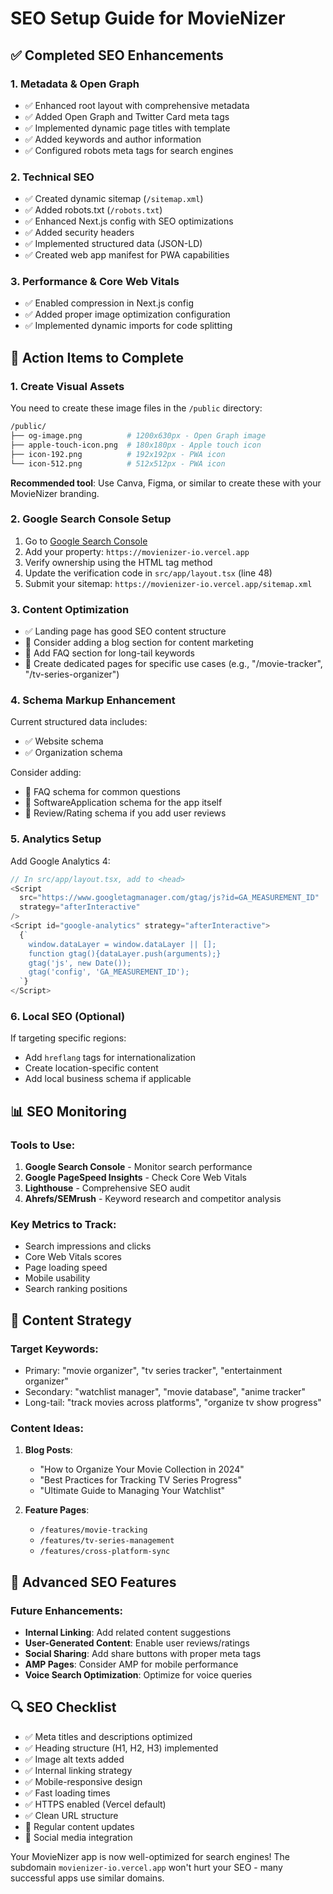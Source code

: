 # SEO Setup Guide for MovieNizer

## ✅ Completed SEO Enhancements

### 1. **Metadata & Open Graph**
- ✅ Enhanced root layout with comprehensive metadata
- ✅ Added Open Graph and Twitter Card meta tags
- ✅ Implemented dynamic page titles with template
- ✅ Added keywords and author information
- ✅ Configured robots meta tags for search engines

### 2. **Technical SEO**
- ✅ Created dynamic sitemap (`/sitemap.xml`)
- ✅ Added robots.txt (`/robots.txt`)
- ✅ Enhanced Next.js config with SEO optimizations
- ✅ Added security headers
- ✅ Implemented structured data (JSON-LD)
- ✅ Created web app manifest for PWA capabilities

### 3. **Performance & Core Web Vitals**
- ✅ Enabled compression in Next.js config
- ✅ Added proper image optimization configuration
- ✅ Implemented dynamic imports for code splitting

## 🔄 Action Items to Complete

### 1. **Create Visual Assets**
You need to create these image files in the `/public` directory:

```bash
/public/
├── og-image.png          # 1200x630px - Open Graph image
├── apple-touch-icon.png  # 180x180px - Apple touch icon
├── icon-192.png          # 192x192px - PWA icon
└── icon-512.png          # 512x512px - PWA icon
```

**Recommended tool**: Use Canva, Figma, or similar to create these with your MovieNizer branding.

### 2. **Google Search Console Setup**
1. Go to [Google Search Console](https://search.google.com/search-console)
2. Add your property: `https://movienizer-io.vercel.app`
3. Verify ownership using the HTML tag method
4. Update the verification code in `src/app/layout.tsx` (line 48)
5. Submit your sitemap: `https://movienizer-io.vercel.app/sitemap.xml`

### 3. **Content Optimization**
- ✅ Landing page has good SEO content structure
- 🔄 Consider adding a blog section for content marketing
- 🔄 Add FAQ section for long-tail keywords
- 🔄 Create dedicated pages for specific use cases (e.g., "/movie-tracker", "/tv-series-organizer")

### 4. **Schema Markup Enhancement**
Current structured data includes:
- ✅ Website schema
- ✅ Organization schema

Consider adding:
- 🔄 FAQ schema for common questions
- 🔄 SoftwareApplication schema for the app itself
- 🔄 Review/Rating schema if you add user reviews

### 5. **Analytics Setup**
Add Google Analytics 4:
```typescript
// In src/app/layout.tsx, add to <head>
<Script
  src="https://www.googletagmanager.com/gtag/js?id=GA_MEASUREMENT_ID"
  strategy="afterInteractive"
/>
<Script id="google-analytics" strategy="afterInteractive">
  {`
    window.dataLayer = window.dataLayer || [];
    function gtag(){dataLayer.push(arguments);}
    gtag('js', new Date());
    gtag('config', 'GA_MEASUREMENT_ID');
  `}
</Script>
```

### 6. **Local SEO (Optional)**
If targeting specific regions:
- Add `hreflang` tags for internationalization
- Create location-specific content
- Add local business schema if applicable

## 📊 SEO Monitoring

### Tools to Use:
1. **Google Search Console** - Monitor search performance
2. **Google PageSpeed Insights** - Check Core Web Vitals
3. **Lighthouse** - Comprehensive SEO audit
4. **Ahrefs/SEMrush** - Keyword research and competitor analysis

### Key Metrics to Track:
- Search impressions and clicks
- Core Web Vitals scores
- Page loading speed
- Mobile usability
- Search ranking positions

## 🎯 Content Strategy

### Target Keywords:
- Primary: "movie organizer", "tv series tracker", "entertainment organizer"
- Secondary: "watchlist manager", "movie database", "anime tracker"
- Long-tail: "track movies across platforms", "organize tv show progress"

### Content Ideas:
1. **Blog Posts**:
   - "How to Organize Your Movie Collection in 2024"
   - "Best Practices for Tracking TV Series Progress"
   - "Ultimate Guide to Managing Your Watchlist"

2. **Feature Pages**:
   - `/features/movie-tracking`
   - `/features/tv-series-management`
   - `/features/cross-platform-sync`

## 🚀 Advanced SEO Features

### Future Enhancements:
- **Internal Linking**: Add related content suggestions
- **User-Generated Content**: Enable user reviews/ratings
- **Social Sharing**: Add share buttons with proper meta tags
- **AMP Pages**: Consider AMP for mobile performance
- **Voice Search Optimization**: Optimize for voice queries

## 🔍 SEO Checklist

- ✅ Meta titles and descriptions optimized
- ✅ Heading structure (H1, H2, H3) implemented
- ✅ Image alt texts added
- ✅ Internal linking strategy
- ✅ Mobile-responsive design
- ✅ Fast loading times
- ✅ HTTPS enabled (Vercel default)
- ✅ Clean URL structure
- 🔄 Regular content updates
- 🔄 Social media integration

Your MovieNizer app is now well-optimized for search engines! The subdomain `movienizer-io.vercel.app` won't hurt your SEO - many successful apps use similar domains. 